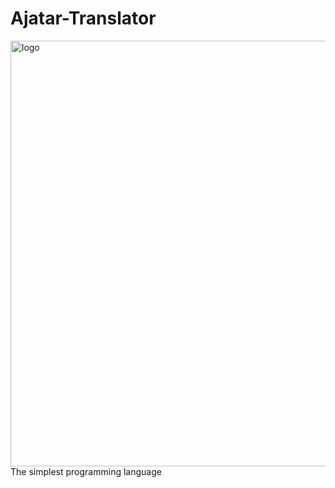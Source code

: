 # Ajatar-Translator
<img width="681" alt="logo" src="https://user-images.githubusercontent.com/63235817/205454765-a76d7e5b-ced9-47fb-b4a1-a401543bee6b.jpg">
The simplest programming language
